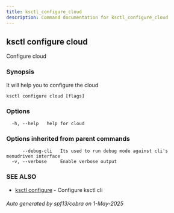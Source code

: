 ```yaml
---
title: ksctl_configure_cloud
description: Command documentation for ksctl_configure_cloud
---
```


## ksctl configure cloud

Configure cloud

### Synopsis

It will help you to configure the cloud

```
ksctl configure cloud [flags]
```

### Options

```
  -h, --help   help for cloud
```

### Options inherited from parent commands

```
      --debug-cli   Its used to run debug mode against cli's menudriven interface
  -v, --verbose     Enable verbose output
```

### SEE ALSO

* [ksctl configure](ksctl_configure.md)	 - Configure ksctl cli

###### Auto generated by spf13/cobra on 1-May-2025
